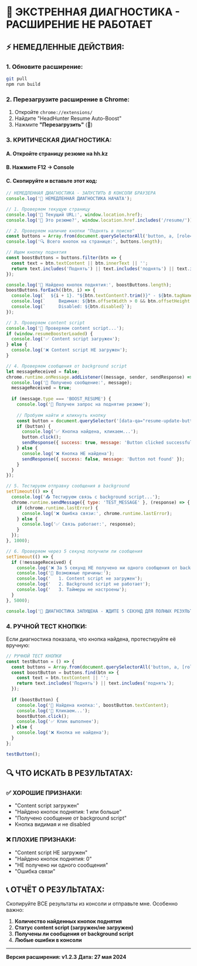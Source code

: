 # 🚨 ЭКСТРЕННАЯ ДИАГНОСТИКА - РАСШИРЕНИЕ НЕ РАБОТАЕТ

## ⚡ НЕМЕДЛЕННЫЕ ДЕЙСТВИЯ:

### 1. Обновите расширение:
```bash
git pull
npm run build
```

### 2. Перезагрузите расширение в Chrome:
1. Откройте `chrome://extensions/`
2. Найдите "HeadHunter Resume Auto-Boost"
3. Нажмите **"Перезагрузить"** (🔄)

### 3. КРИТИЧЕСКАЯ ДИАГНОСТИКА:

#### A. Откройте страницу резюме на hh.kz
#### B. Нажмите F12 → Console
#### C. Скопируйте и вставьте этот код:

```javascript
// НЕМЕДЛЕННАЯ ДИАГНОСТИКА - ЗАПУСТИТЬ В КОНСОЛИ БРАУЗЕРА
console.log('🚨 НЕМЕДЛЕННАЯ ДИАГНОСТИКА НАЧАТА');

// 1. Проверяем текущую страницу
console.log('📍 Текущий URL:', window.location.href);
console.log('📍 Это резюме?', window.location.href.includes('/resume/'));

// 2. Проверяем наличие кнопки "Поднять в поиске"
const buttons = Array.from(document.querySelectorAll('button, a, [role="button"]'));
console.log('🔍 Всего кнопок на странице:', buttons.length);

// Ищем кнопку поднятия
const boostButtons = buttons.filter(btn => {
  const text = btn.textContent || btn.innerText || '';
  return text.includes('Поднять') || text.includes('поднять') || text.includes('Boost');
});

console.log('🎯 Найдено кнопок поднятия:', boostButtons.length);
boostButtons.forEach((btn, i) => {
  console.log(`  ${i + 1}. "${btn.textContent?.trim()}" - ${btn.tagName} - ${btn.className}`);
  console.log(`     Видимая: ${btn.offsetWidth > 0 && btn.offsetHeight > 0}`);
  console.log(`     Disabled: ${btn.disabled}`);
});

// 3. Проверяем content script
console.log('🔧 Проверяем content script...');
if (window.resumeBoosterLoaded) {
  console.log('✅ Content script загружен');
} else {
  console.log('❌ Content script НЕ загружен');
}

// 4. Проверяем сообщения от background script
let messageReceived = false;
chrome.runtime.onMessage.addListener((message, sender, sendResponse) => {
  console.log('📨 Получено сообщение:', message);
  messageReceived = true;
  
  if (message.type === 'BOOST_RESUME') {
    console.log('🎯 Получен запрос на поднятие резюме');
    
    // Пробуем найти и кликнуть кнопку
    const button = document.querySelector('[data-qa="resume-update-button"], button:contains("Поднять")');
    if (button) {
      console.log('✅ Кнопка найдена, кликаем...');
      button.click();
      sendResponse({ success: true, message: 'Button clicked successfully' });
    } else {
      console.log('❌ Кнопка НЕ найдена');
      sendResponse({ success: false, message: 'Button not found' });
    }
  }
});

// 5. Тестируем отправку сообщения в background
setTimeout(() => {
  console.log('📤 Тестируем связь с background script...');
  chrome.runtime.sendMessage({ type: 'TEST_MESSAGE' }, (response) => {
    if (chrome.runtime.lastError) {
      console.log('❌ Ошибка связи:', chrome.runtime.lastError);
    } else {
      console.log('✅ Связь работает:', response);
    }
  });
}, 1000);

// 6. Проверяем через 5 секунд получили ли сообщения
setTimeout(() => {
  if (!messageReceived) {
    console.log('❌ За 5 секунд НЕ получено ни одного сообщения от background script');
    console.log('🔧 Возможные причины:');
    console.log('   1. Content script не загружен');
    console.log('   2. Background script не работает');
    console.log('   3. Таймеры не настроены');
  }
}, 5000);

console.log('🚨 ДИАГНОСТИКА ЗАПУЩЕНА - ЖДИТЕ 5 СЕКУНД ДЛЯ ПОЛНЫХ РЕЗУЛЬТАТОВ');
```

### 4. РУЧНОЙ ТЕСТ КНОПКИ:

Если диагностика показала, что кнопка найдена, протестируйте её вручную:

```javascript
// РУЧНОЙ ТЕСТ КНОПКИ
const testButton = () => {
  const buttons = Array.from(document.querySelectorAll('button, a, [role="button"]'));
  const boostButton = buttons.find(btn => {
    const text = btn.textContent || '';
    return text.includes('Поднять') || text.includes('поднять');
  });
  
  if (boostButton) {
    console.log('🎯 Найдена кнопка:', boostButton.textContent);
    console.log('🎯 Кликаем...');
    boostButton.click();
    console.log('✅ Клик выполнен');
  } else {
    console.log('❌ Кнопка не найдена');
  }
};

testButton();
```

## 🔍 ЧТО ИСКАТЬ В РЕЗУЛЬТАТАХ:

### ✅ ХОРОШИЕ ПРИЗНАКИ:
- "Content script загружен" 
- "Найдено кнопок поднятия: 1 или больше"
- "Получено сообщение от background script"
- Кнопка видимая и не disabled

### ❌ ПЛОХИЕ ПРИЗНАКИ:
- "Content script НЕ загружен"
- "Найдено кнопок поднятия: 0"
- "НЕ получено ни одного сообщения"
- "Ошибка связи"

## 📞 ОТЧЁТ О РЕЗУЛЬТАТАХ:

Скопируйте ВСЕ результаты из консоли и отправьте мне. Особенно важно:

1. **Количество найденных кнопок поднятия**
2. **Статус content script (загружен/не загружен)**
3. **Получены ли сообщения от background script**
4. **Любые ошибки в консоли**

---

**Версия расширения: v1.2.3**
**Дата: 27 мая 2024** 